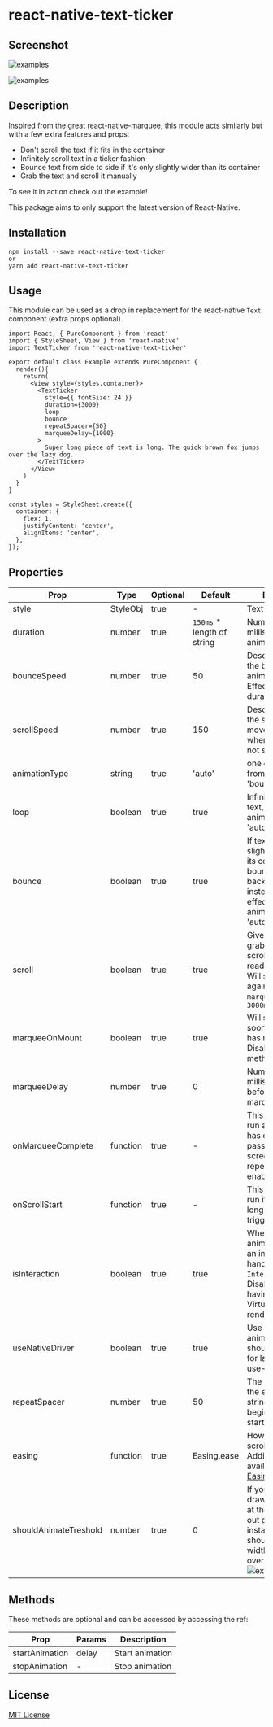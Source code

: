 # react-native-text-ticker


## Screenshot
![examples](https://raw.githubusercontent.com/deanhet/react-native-text-ticker/master/example/media/example.gif)

![examples](./example/media/example2.gif)

## Description
Inspired from the great [react-native-marquee](https://github.com/kyo504/react-native-marquee), this module acts similarly but with a few extra features and props:

- Don't scroll the text if it fits in the container
- Infinitely scroll text in a ticker fashion
- Bounce text from side to side if it's only slightly wider than its container
- Grab the text and scroll it manually

To see it in action check out the example!

This package aims to only support the latest version of React-Native.

## Installation
```
npm install --save react-native-text-ticker
or
yarn add react-native-text-ticker
```

## Usage
This module can be used as a drop in replacement for the react-native `Text` component (extra props optional).

```
import React, { PureComponent } from 'react'
import { StyleSheet, View } from 'react-native'
import TextTicker from 'react-native-text-ticker'

export default class Example extends PureComponent {
  render(){
    return(
      <View style={styles.container}>
        <TextTicker
          style={{ fontSize: 24 }}
          duration={3000}
          loop
          bounce
          repeatSpacer={50}
          marqueeDelay={1000}
        >
          Super long piece of text is long. The quick brown fox jumps over the lazy dog.
        </TextTicker>
      </View>
    )
  }
}

const styles = StyleSheet.create({
  container: {
    flex: 1,
    justifyContent: 'center',
    alignItems: 'center',
  },
});

```


## Properties
| Prop            | Type      | Optional | Default  | Description
|-----------------|-----------|----------|----------|-------------
| style           | StyleObj  | true     | -        | Text Style
| duration        | number    | true     | `150ms` * length of string | Number of milliseconds until animation finishes
| bounceSpeed     | number    | true     |  50      | Describes how fast the bounce animation moves. Effective when duration is not set.
| scrollSpeed     | number    | true     |  150     | Describes how fast the scroll animation moves. Effective when duration is not set.
| animationType   | string    | true     | 'auto'   | one of the values from 'auto', 'scroll', 'bounce'
| loop            | boolean   | true     |  true    | Infinitely scroll the text, effective when animationType is 'auto'
| bounce          | boolean   | true     |  true    | If text is only slightly longer than its container then bounce back/forwards instead of full scroll, effective when animationType is 'auto'
| scroll          | boolean   | true     |  true    | Gives the ability to grab the text and scroll for the user to read themselves. Will start scrolling again after `marqueeDelay` or `3000ms`
| marqueeOnMount  | boolean   | true     |  true    | Will start scroll as soon as component has mounted. Disable if using methods instead.
| marqueeDelay    | number    | true     |  0       | Number of milliseconds to wait before starting marquee
| onMarqueeComplete | function | true    |  -       | This function will run after the text has completely passed across the screen. Will run repeatedly if `loop` is enabled.
| onScrollStart   | function  | true     |  -       | This function will run if the text is long enough to trigger the scroll.
| isInteraction   | boolean   | true     | true     | Whether or not animations create an interaction handle on the `InteractionManager`. Disable if you are having issues with VirtualizedLists not rendering properly.
| useNativeDriver | boolean   | true     | true     | Use native animation driver, should remain true for large majority of use-cases
| repeatSpacer    | number    | true     | 50       | The space between the end of your text string ticker and the beginning of it starting again.
| easing          | function  | true     | Easing.ease | How the text scrolling animates. Additional options available from the [Easing module](https://facebook.github.io/react-native/docs/easing.html)
| shouldAnimateTreshold | number | true  | 0        | If you have a view drawn over the text at the right (a fade-out gradient for instance) this should be set to the width of the overlaying view: ![examples](./example/media/example2.gif)


## Methods
These methods are optional and can be accessed by accessing the ref:

| Prop           | Params    | Description
|----------------|-----------|------------
| startAnimation | delay     | Start animation
| stopAnimation  | -         | Stop animation


## License
[MIT License](https://opensource.org/licenses/MIT)
